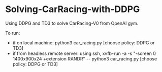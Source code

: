 # Solving-CarRacing-with-DDPG

Using DDPG and TD3 to solve CarRacing-V0 from OpenAI gym.

To run: <br>
- if on local machine: python3 car_racing.py [choose policy: DDPG or TD3]
- if from headless remote server: using ssh, xvfb-run -a -s "-screen 0 1400x900x24 +extension RANDR" -- python3 car_racing.py [choose policy: DDPG or TD3]

